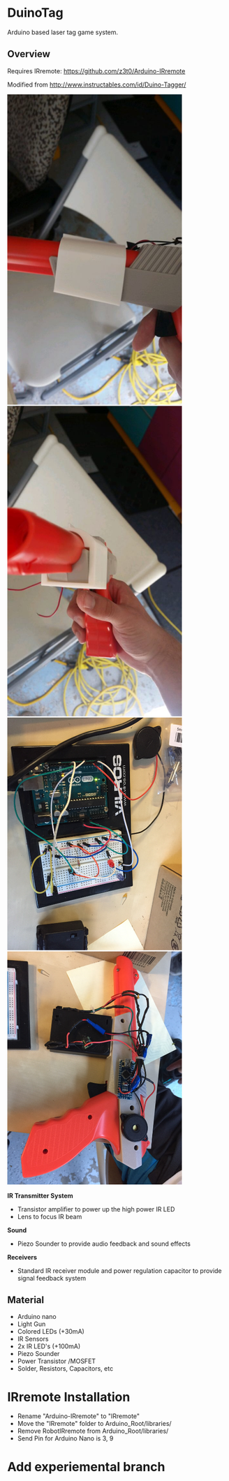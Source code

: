 # DuinoTag
Arduino based laser tag game system.
## Overview
Requires IRremote: https://github.com/z3t0/Arduino-IRremote

Modified from http://www.instructables.com/id/Duino-Tagger/

<img src="/pic/IMG_0002.JPG" alt="pic" width="400">
<img src="/pic/IMG_0003.JPG" alt="pic" width="400">
<img src="/pic/IMG_0008.JPG" alt="pic" width="400">
<img src="/pic/IMG_0009.JPG" alt="pic" width="400">

**IR Transmitter System**
- Transistor amplifier to power up the high power IR LED
- Lens to focus IR beam

**Sound**
- Piezo Sounder to provide audio feedback and sound effects

**Receivers**
- Standard IR receiver module and power regulation capacitor to provide signal feedback system

## Material
- Arduino nano
- Light Gun
- Colored LEDs (+30mA)
- IR Sensors
- 2x IR LED's (+100mA)
- Piezo Sounder
- Power Transistor /MOSFET
- Solder, Resistors, Capacitors, etc

# IRremote Installation
- Rename "Arduino-IRremote" to "IRremote"
- Move the "IRremote" folder to Arduino_Root/libraries/
- Remove RobotIRremote from Arduino_Root/libraries/
- Send Pin for Arduino Nano is 3, 9

# Add experiemental branch
